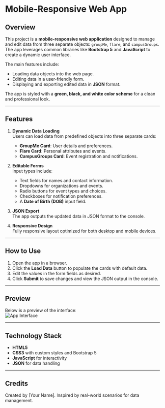 # Mobile-Responsive Web App

## Overview
This project is a **mobile-responsive web application** designed to manage and edit data from three separate objects: `groupMe`, `flare`, and `campusGroups`. The app leverages common libraries like **Bootstrap 5** and **JavaScript** to create a dynamic user interface.

The main features include:  
- Loading data objects into the web page.  
- Editing data in a user-friendly form.  
- Displaying and exporting edited data in **JSON** format.  

The app is styled with a **green, black, and white color scheme** for a clean and professional look.

---

## Features
1. **Dynamic Data Loading**  
   Users can load data from predefined objects into three separate cards:  
   - **GroupMe Card**: User details and preferences.  
   - **Flare Card**: Personal attributes and events.  
   - **CampusGroups Card**: Event registration and notifications.

2. **Editable Forms**  
   Input types include:  
   - Text fields for names and contact information.  
   - Dropdowns for organizations and events.  
   - Radio buttons for event types and choices.  
   - Checkboxes for notification preferences.  
   - A **Date of Birth (DOB)** input field.  

3. **JSON Export**  
   The app outputs the updated data in JSON format to the console.

4. **Responsive Design**  
   Fully responsive layout optimized for both desktop and mobile devices.

---

## How to Use
1. Open the app in a browser.  
2. Click the **Load Data** button to populate the cards with default data.  
3. Edit the values in the form fields as desired.  
4. Click **Submit** to save changes and view the JSON output in the console.

---

## Preview
Below is a preview of the interface:  
![App Interface](https://via.placeholder.com/800x400 "Sample Interface Screenshot")

---

## Technology Stack
- **HTML5**
- **CSS3** with custom styles and Bootstrap 5
- **JavaScript** for interactivity
- **JSON** for data handling

---

## Credits
Created by [Your Name]. Inspired by real-world scenarios for data management.
